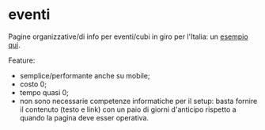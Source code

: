 # eventi

Pagine organizzative/di info per eventi/cubi in giro per l'Italia: un
[esempio
qui](https://github.com/av-italia/eventi/tree/main/evs/template#readme).

Feature:
- semplice/performante anche su mobile;
- costo 0;
- tempo quasi 0;
- non sono necessarie competenze informatiche per il setup: basta fornire
  il contenuto (testo e link) con un paio di giorni d'anticipo
  rispetto a quando la pagina deve esser operativa.
